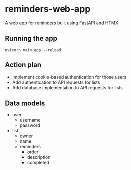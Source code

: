 # reminders-web-app

A web app for reminders built using FastAPI and HTMX


## Running the app

```
uvicorn main:app --reload
```


## Action plan

* Implement cookie-based authentication for those users
* Add authentication to API requests for lists
* Add database implementation to API requests for lists


## Data models

* user
  * username
  * password
* list
  * owner
  * name
  * reminders
    * order
    * description
    * completed